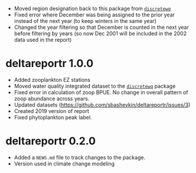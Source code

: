 * Moved region designation back to this package from [`discretewq`](https://github.com/sbashevkin/discretewq)
* Fixed error where December was being assigned to the prior year instead of the next year (to keep winters in the same year)
* Changed the year filtering so that December is counted in the next year before filtering by years (so now Dec 2001 will be included in the 2002 data used in the report)

# deltareportr 1.0.0

* Added zooplankton EZ stations
* Moved water quality integrated dataset to the [`discretewq`](https://github.com/sbashevkin/discretewq) package
* Fixed error in calculation of zoop BPUE. No change in overall pattern of zoop abundance across years.
* Updated datasets (https://github.com/sbashevkin/deltareportr/issues/3)
* Created 2019 version of report
* Fixed phytoplankton peak label.

# deltareportr 0.2.0

* Added a `NEWS.md` file to track changes to the package.
* Version used in climate change modeling
